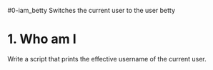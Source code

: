 #0-iam_betty
Switches the current user to the user betty

# 1. Who am I
Write a script that prints the effective username of the current user.